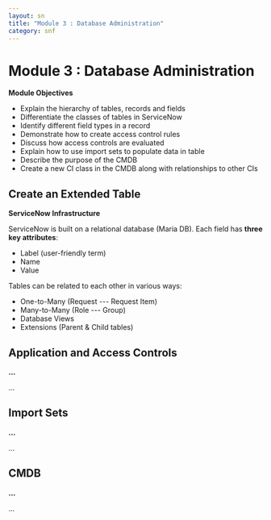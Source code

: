 ```yaml
---
layout: sn
title: "Module 3 : Database Administration"
category: snf
---
```


<h1>Module 3 : Database Administration</h1>

<p style="text-align: justify;"><strong>Module Objectives</strong></p>

<ul>
  <li>Explain the hierarchy of tables, records and fields</li>
  <li>Differentiate the classes of tables in ServiceNow</li>
  <li>Identify different field types in a record</li>
  <li>Demonstrate how to create access control rules</li>
  <li>Discuss how access controls are evaluated</li>
  <li>Explain how to use import sets to populate data in table</li>
  <li>Describe the purpose of the CMDB</li>
  <li>Create a new CI class in the CMDB along with relationships to other CIs</li>
</ul>

<h2>Create an Extended Table</h2>

<p style="text-align: justify;"><strong>ServiceNow Infrastructure</strong></p>

<p style="text-align: justify;">
    ServiceNow is built on a relational database (Maria DB). Each field has <strong>three key attributes</strong>:
</p>

<ul>
  <li>Label (user-friendly term)</li>
  <li>Name</li>
  <li>Value</li>
</ul>

<p style="text-align: justify;">
    Tables can be related to each other in various ways:
</p>

<ul>
  <li>One-to-Many (Request --- Request Item)</li>
  <li>Many-to-Many (Role --- Group)</li>
  <li>Database Views</li>
  <li>Extensions (Parent & Child tables)</li>
</ul>

<h2>Application and Access Controls</h2>

<p style="text-align: justify;"><strong>...</strong></p>

<p style="text-align: justify;">
    ...
</p>

<h2>Import Sets</h2>

<p style="text-align: justify;"><strong>...</strong></p>

<p style="text-align: justify;">
    ...
</p>

<h2>CMDB</h2>

<p style="text-align: justify;"><strong>...</strong></p>

<p style="text-align: justify;">
    ...
</p>
